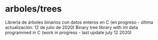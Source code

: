 # arboles/trees
Librería de árboles binarios con datos enteros en C (en progreso - última actualización: 12 de julio de 2020)
Binary tree library with int data programmed in C (work in progress - last update july 12 2020)
